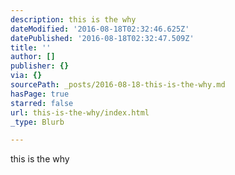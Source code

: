 ```yaml
---
description: this is the why
dateModified: '2016-08-18T02:32:46.625Z'
datePublished: '2016-08-18T02:32:47.509Z'
title: ''
author: []
publisher: {}
via: {}
sourcePath: _posts/2016-08-18-this-is-the-why.md
hasPage: true
starred: false
url: this-is-the-why/index.html
_type: Blurb

---
```

this is the why